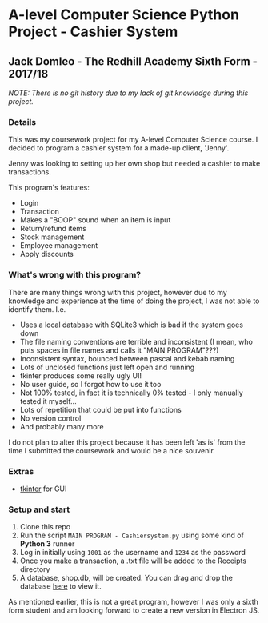# A-level Computer Science Python Project - Cashier System
## Jack Domleo - The Redhill Academy Sixth Form - 2017/18

_NOTE: There is no git history due to my lack of git knowledge during this project._

### Details

This was my coursework project for my A-level Computer Science course. I decided to program a cashier system for a made-up client, 'Jenny'.

Jenny was looking to setting up her own shop but needed a cashier to make transactions.

This program's features:
- Login
- Transaction
- Makes a "BOOP" sound when an item is input
- Return/refund items
- Stock management
- Employee management
- Apply discounts

### What's wrong with this program?

There are many things wrong with this project, however due to my knowledge and experience at the time of doing the project, I was not able to identify them. I.e.
- Uses a local database with SQLite3 which is bad if the system goes down
- The file naming conventions are terrible and inconsistent (I mean, who puts spaces in file names and calls it "MAIN PROGRAM"???)
- Inconsistent syntax, bounced between pascal and kebab naming
- Lots of unclosed functions just left open and running
- tkinter produces some really ugly UI!
- No user guide, so I forgot how to use it too
- Not 100% tested, in fact it is technically 0% tested - I only manually tested it myself...
- Lots of repetition that could be put into functions
- No version control
- And probably many more

I do not plan to alter this project because it has been left 'as is' from the time I submitted the coursework and would be a nice souvenir.

### Extras

- [tkinter](https://docs.python.org/3/library/tkinter.html) for GUI

### Setup and start

1. Clone this repo
2. Run the script `MAIN PROGRAM - Cashiersystem.py` using some kind of **Python 3** runner
3. Log in initially using `1001` as the username and `1234` as the password
3. Once you make a transaction, a .txt file will be added to the Receipts directory
4. A database, shop.db, will be created. You can drag and drop the database [here](http://inloop.github.io/sqlite-viewer/) to view it.

As mentioned earlier, this is not a great program, however I was only a sixth form student and am looking forward to create a new version in Electron JS.
